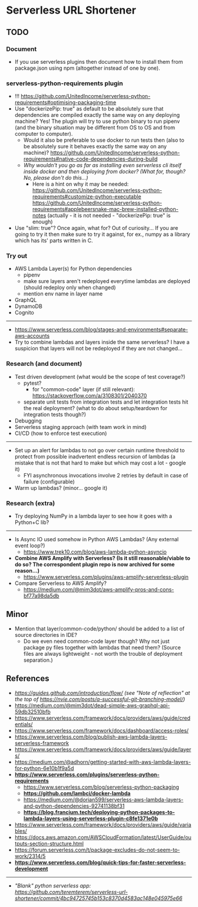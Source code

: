 
# Serverless URL Shortener

## TODO

### Document

- If you use serverless plugins then document how to install them from package.json using npm (altogether instead of
  one by one).

### serverless-python-requirements plugin

- !!! https://github.com/UnitedIncome/serverless-python-requirements#optimising-packaging-time
- Use "dockerizePip: true" as default to be absolutely sure that dependencies are compiled exactly the same way on any
  deploying machine? Yes! The plugin will try to use python binary to run pipenv (and the binary situation may be
   different from OS to OS and from computer to computer).
  - Would it also be preferable to use docker to run tests then (also to be absolutely sure it behaves exactly the
    same way on any machine)?
    https://github.com/UnitedIncome/serverless-python-requirements#native-code-dependencies-during-build
  - *Why wouldn't you go as far as installing even serverless cli itself inside docker and then deploying from docker?
    (What for, though? No, please don't do this...)*
    - Here is a hint on why it may be needed:  
      https://github.com/UnitedIncome/serverless-python-requirements#customize-python-executable  
      https://github.com/UnitedIncome/serverless-python-requirements#applebeersnake-mac-brew-installed-python-notes
      (actually - it is not needed - "dockerizePip: true" is enough)
- Use "slim: true"? Once again, what for? Out of curiosity... If you are going to try it then make sure to try it
  against, for ex., numpy as a library which has its' parts written in C.

### Try out

- AWS Lambda Layer(s) for Python dependencies
  - pipenv
  - make sure layers aren't redeployed everytime lambdas are deployed (should redeploy only when changed)
  - mention env name in layer name
- GraphQL
- DynamoDB
- Cognito

---

- https://www.serverless.com/blog/stages-and-environments#separate-aws-accounts
- Try to combine lambdas and layers inside the same serverless? I have a suspicion that layers will not be redeployed
 if they are not changed...

### Research (and document)

- Test driven development (what would be the scope of test coverage?)
  - pytest?
    - for "common-code" layer (if still relevant): https://stackoverflow.com/a/3108301/2040370
  - separate unit tests from integration tests and let integration tests hit the real deployment? (what to do about
    setup/teardown for integration tests though?)
- Debugging
- Serverless staging approach (with team work in mind)
- CI/CD (how to enforce test execution)

---

- Set up an alert for lambdas to not go over certain runtime threshold to protect from possible inadvertent
  endless recursion of lambdas (a mistake that is not that hard to make but which may cost a lot - google it)
  - FYI asynchronous invocations involve 2 retries by default in case of failure (configurable)
- Warm up lambdas? (minor... google it)

### Research (extra)

- Try deploying NumPy in a lambda layer to see how it goes with a Python+C lib?

---

- Is Async IO used somehow in Python AWS Lambdas? (Any external event loop?)
  - https://www.trek10.com/blog/aws-lambda-python-asyncio
- **Combine AWS Amplify with Serverless? (Is it still reasonable/viable to do so? The correspondent plugin repo is now
  archived for some reason...)**
  - https://www.serverless.com/plugins/aws-amplify-serverless-plugin
- Compare Serverless to AWS Amplify?
  - https://medium.com/@mim3dot/aws-amplify-pros-and-cons-bf77a98da5db

## Minor

- Mention that layer/common-code/python/ should be added to a list of source directories in IDE?
  - Do we even need common-code layer though? Why not just package py files together with lambdas that need them?
    (Source files are always lightweight - not worth the trouble of deployment separation.)

## References

- *https://guides.github.com/introduction/flow/ (see "Note of reflection" at the top of
  https://nvie.com/posts/a-successful-git-branching-model/)*
- https://medium.com/@mim3dot/dead-simple-aws-graphql-api-59db32510bfb
- https://www.serverless.com/framework/docs/providers/aws/guide/credentials/
- https://www.serverless.com/framework/docs/dashboard/access-roles/
- https://www.serverless.com/blog/publish-aws-lambda-layers-serverless-framework
- https://www.serverless.com/framework/docs/providers/aws/guide/layers/
- https://medium.com/@adhorn/getting-started-with-aws-lambda-layers-for-python-6e10b1f9a5d
- **https://www.serverless.com/plugins/serverless-python-requirements**
  - https://www.serverless.com/blog/serverless-python-packaging
  - **https://github.com/lambci/docker-lambda**
  - https://medium.com/@dorian599/serverless-aws-lambda-layers-and-python-dependencies-92741138bf31
  - **https://blog.francium.tech/deploying-python-packages-to-lambda-layers-using-serverless-plugin-c8fe1371e0b**
- https://www.serverless.com/framework/docs/providers/aws/guide/variables/
- https://docs.aws.amazon.com/AWSCloudFormation/latest/UserGuide/outputs-section-structure.html
- https://forum.serverless.com/t/package-excludes-do-not-seem-to-work/2314/5
- **https://www.serverless.com/blog/quick-tips-for-faster-serverless-development**

---

- *"Blank" python serverless app:
  https://github.com/teremterem/serverless-url-shortener/commit/4bc94725745b153c8370d4583ac148e045975e66*
